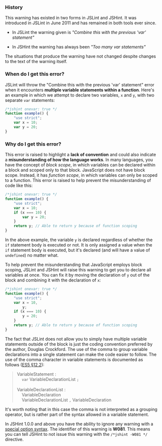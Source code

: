 <!---
{
    "titles": [
        "Combine this with the previous 'var' statement",
        "Too many var statements",
        "W081"
    ],
    "slugs": [
        "do-not-wrap-function-literals-in-parens",
        "wrapping-non-iife-functions-in-parens-is-unnecessary",
        "w081"
    ],
    "linters": [
        "jslint",
        "jshint"
    ],
    "author": "jallardice"
}
-->

### History

This warning has existed in two forms in JSLint and JSHint. It was introduced in
JSLint in June 2011 and has remained in both tools ever since.

 - In JSLint the warning given is *"Combine this with the previous 'var'
   statement"*

 - In JSHint the warning has always been *"Too many var statements"*

The situations that produce the warning have not changed despite changes to the
text of the warning itself.

### When do I get this error?

JSLint will throw the "Combine this with the previous 'var' statement" error
when it encounters **multiple variable statements within a function**. Here's an
example in which we attempt to declare two variables, `x` and `y`, with two
separate `var` statements:

<!---
{
    "linter": "jslint"
}
-->
```javascript
/*jshint onevar: true */
function example() {
    "use strict";
    var x = 10;
    var y = 20;
}
```

### Why do I get this error?

This error is raised to highlight a **lack of convention** and could also
indicate a **misunderstanding of how the language works**. In many languages,
you have the concept of *block scope*, in which variables can be declared within
a block and scoped only to that block. JavaScript does not have block scope.
Instead, it has *function scope*, in which variables can only be scoped to a
function. This error is raised to help prevent the misunderstanding of code like
this:

<!---
{
    "linter": "jshint"
}
-->
```js
/*jshint onevar: true */
function example() {
    "use strict";
    var x = 10;
    if (x === 10) {
        var y = 20;
    }
    return y; // Able to return y because of function scoping
}
```

In the above example, the variable `y` is declared regardless of whether the
`if` statement body is executed or not. It is only assigned a value when the
`if` statement body is executed, but it's declared (and will have a value of
`undefined`) no matter what.

To help prevent the misunderstanding that JavaScript employs block scoping,
JSLint and JSHint will raise this warning to get you to declare all variables at
once. You can fix it by moving the declaration of `y` out of the block and
combining it with the declaration of `x`:

<!---
{
    "linter": "jshint"
}
-->
```js
/*jshint onevar: true */
function example() {
    "use strict";
    var x = 10,
        y;
    if (x === 10) {
        y = 20;
    }
    return y; // Able to return y because of function scoping
}
```

The fact that JSLint does not allow you to simply have multiple variable
statements outside of the block is just the coding convention preferred by the
author, Douglas Crockford. The use of the comma to group variable declarations
into a single statement can make the code easier to follow. The use of the comma
character in variable statements is documented as follows ([ES5
§12.2][es5-12.2]):

> VariableStatement :<br>
> &nbsp;&nbsp;&nbsp;&nbsp;`var` VariableDeclarationList `;`<br><br>
> VariableDeclarationList :<br>
> &nbsp;&nbsp;&nbsp;&nbsp;VariableDeclaration<br>
> &nbsp;&nbsp;&nbsp;&nbsp;VariableDeclarationList `,` VariableDeclaration

It's worth noting that in this case the comma is not interpreted as a grouping
operator, but is rather part of the syntax allowed in a variable statement.

In JSHint 1.0.0 and above you have the ability to ignore any warning with a
[special option syntax][jshintopts]. The identifier of this warning is **W081**.
This means you can tell JSHint to not issue this warning with the `/*jshint
-W081 */` directive.

[es5-12.2]: http://es5.github.com/#x12.2
[jshintopts]: http://jshint.com/docs/#options
